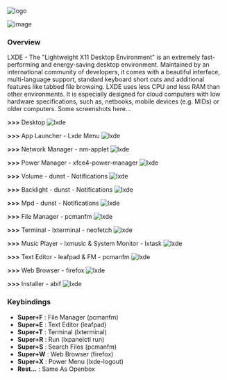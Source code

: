 ![logo](https://raw.githubusercontent.com/adi1090x/archlinux/master/images/logo_lxde.png) <br />

![image](https://raw.githubusercontent.com/adi1090x/archlinux/master/images/lxde.jpeg) <br />

### Overview
LXDE - The "Lightweight X11 Desktop Environment" is an extremely fast-performing and energy-saving desktop environment. Maintained by an international community of developers, it comes with a beautiful interface, multi-language support, standard keyboard short cuts and additional features like tabbed file browsing. LXDE uses less CPU and less RAM than other environments. It is especially designed for cloud computers with low hardware specifications, such as, netbooks, mobile devices (e.g. MIDs) or older computers. Some screenshots here...

**>>>** Desktop
![lxde](https://raw.githubusercontent.com/adi1090x/archlinux/master/images/lxde/lxde_1.png) <br />

**>>>** App Launcher - Lxde Menu 
![lxde](https://raw.githubusercontent.com/adi1090x/archlinux/master/images/lxde/lxde_2.png) <br />

**>>>** Network Manager - nm-applet
![lxde](https://raw.githubusercontent.com/adi1090x/archlinux/master/images/lxde/lxde_3.png) <br />

**>>>** Power Manager - xfce4-power-manager
![lxde](https://raw.githubusercontent.com/adi1090x/archlinux/master/images/lxde/lxde_4.png) <br />

**>>>** Volume - dunst - Notifications
![lxde](https://raw.githubusercontent.com/adi1090x/archlinux/master/images/lxde/lxde_5.png) <br />

**>>>** Backlight - dunst - Notifications
![lxde](https://raw.githubusercontent.com/adi1090x/archlinux/master/images/lxde/lxde_6.png) <br />

**>>>** Mpd - dunst - Notifications
![lxde](https://raw.githubusercontent.com/adi1090x/archlinux/master/images/lxde/lxde_7.png) <br />

**>>>** File Manager - pcmanfm
![lxde](https://raw.githubusercontent.com/adi1090x/archlinux/master/images/lxde/lxde_8.png) <br />

**>>>** Terminal - lxterminal - neofetch
![lxde](https://raw.githubusercontent.com/adi1090x/archlinux/master/images/lxde/lxde_9.png) <br />

**>>>** Music Player - lxmusic & System Monitor - lxtask
![lxde](https://raw.githubusercontent.com/adi1090x/archlinux/master/images/lxde/lxde_10.png) <br />

**>>>** Text Editor - leafpad & FM - pcmanfm
![lxde](https://raw.githubusercontent.com/adi1090x/archlinux/master/images/lxde/lxde_11.png) <br />

**>>>** Web Browser - firefox
![lxde](https://raw.githubusercontent.com/adi1090x/archlinux/master/images/lxde/lxde_12.png) <br />

**>>>** Installer - abif
![lxde](https://raw.githubusercontent.com/adi1090x/archlinux/master/images/lxde/lxde_13.png) <br />

### Keybindings

+ **Super+F** : File Manager (pcmanfm)
+ **Super+E** : Text Editor (leafpad)
+ **Super+T** : Terminal (lxterminal)
+ **Super+R** : Run (lxpanelctl run)
+ **Super+S** : Search Files (pcmanfm)
+ **Super+W** : Web Browser (firefox)
+ **Super+X** : Power Menu (lxde-logout)
+ **Rest...** : Same As Openbox
